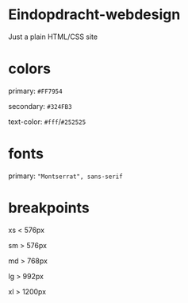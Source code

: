 # Eindopdracht-webdesign
Just a plain HTML/CSS site

# colors

primary: ``#FF7954``

secondary: ``#324FB3``

text-color: ``#fff``/``#252525``

# fonts
primary: ``"Montserrat", sans-serif``

# breakpoints
xs < 576px

sm > 576px

md > 768px

lg > 992px

xl > 1200px